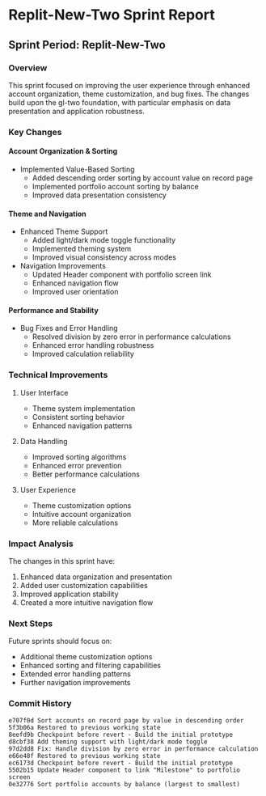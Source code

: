 # Replit-New-Two Sprint Report

## Sprint Period: Replit-New-Two

### Overview
This sprint focused on improving the user experience through enhanced account organization, theme customization, and bug fixes. The changes build upon the gl-two foundation, with particular emphasis on data presentation and application robustness.

### Key Changes

#### Account Organization & Sorting
- Implemented Value-Based Sorting
  - Added descending order sorting by account value on record page
  - Implemented portfolio account sorting by balance
  - Improved data presentation consistency

#### Theme and Navigation
- Enhanced Theme Support
  - Added light/dark mode toggle functionality
  - Implemented theming system
  - Improved visual consistency across modes
- Navigation Improvements
  - Updated Header component with portfolio screen link
  - Enhanced navigation flow
  - Improved user orientation

#### Performance and Stability
- Bug Fixes and Error Handling
  - Resolved division by zero error in performance calculations
  - Enhanced error handling robustness
  - Improved calculation reliability

### Technical Improvements
1. User Interface
   - Theme system implementation
   - Consistent sorting behavior
   - Enhanced navigation patterns

2. Data Handling
   - Improved sorting algorithms
   - Enhanced error prevention
   - Better performance calculations

3. User Experience
   - Theme customization options
   - Intuitive account organization
   - More reliable calculations

### Impact Analysis
The changes in this sprint have:
1. Enhanced data organization and presentation
2. Added user customization capabilities
3. Improved application stability
4. Created a more intuitive navigation flow

### Next Steps
Future sprints should focus on:
- Additional theme customization options
- Enhanced sorting and filtering capabilities
- Extended error handling patterns
- Further navigation improvements

### Commit History
```
e707f0d Sort accounts on record page by value in descending order
5f3b06a Restored to previous working state
8eefd9b Checkpoint before revert - Build the initial prototype
d8cbf38 Add theming support with light/dark mode toggle
97d2dd8 Fix: Handle division by zero error in performance calculation
e66e48f Restored to previous working state
ec6173d Checkpoint before revert - Build the initial prototype
5502b15 Update Header component to link "Milestone" to portfolio screen
0e32776 Sort portfolio accounts by balance (largest to smallest)
``` 
